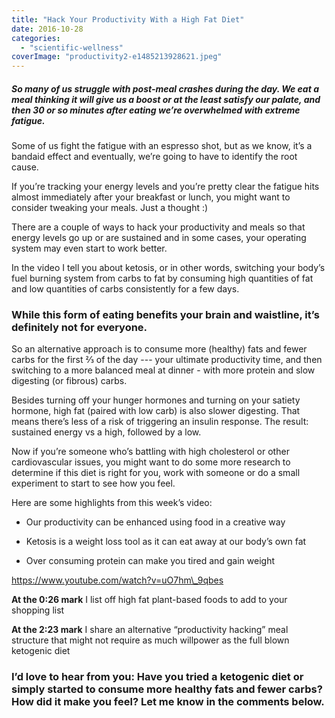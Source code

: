 ```yaml
---
title: "Hack Your Productivity With a High Fat Diet"
date: 2016-10-28
categories: 
  - "scientific-wellness"
coverImage: "productivity2-e1485213928621.jpeg"
---
```


##### So many of us struggle with post-meal crashes during the day. We eat a meal thinking it will give us a boost or at the least satisfy our palate, and then 30 or so minutes after eating we’re overwhelmed with extreme fatigue.

Some of us fight the fatigue with an espresso shot, but as we know, it’s a bandaid effect and eventually, we’re going to have to identify the root cause.

If you’re tracking your energy levels and you’re pretty clear the fatigue hits almost immediately after your breakfast or lunch, you might want to consider tweaking your meals. Just a thought :)

There are a couple of ways to hack your productivity and meals so that energy levels go up or are sustained and in some cases, your operating system may even start to work better.

In the video I tell you about ketosis, or in other words, switching your body’s fuel burning system from carbs to fat by consuming high quantities of fat and low quantities of carbs consistently for a few days.

### While this form of eating benefits your brain and waistline, it’s definitely not for everyone.

So an alternative approach is to consume more (healthy) fats and fewer carbs for the first ⅔ of the day --- your ultimate productivity time, and then switching to a more balanced meal at dinner - with more protein and slow digesting (or fibrous) carbs.

Besides turning off your hunger hormones and turning on your satiety hormone, high fat (paired with low carb) is also slower digesting. That means there’s less of a risk of triggering an insulin response. The result: sustained energy vs a high, followed by a low.

Now if you’re someone who’s battling with high cholesterol or other cardiovascular issues, you might want to do some more research to determine if this diet is right for you, work with someone or do a small experiment to start to see how you feel.

Here are some highlights from this week’s video:

- Our productivity can be enhanced using food in a creative way
    
- Ketosis is a weight loss tool as it can eat away at our body’s own fat
    
- Over consuming protein can make you tired and gain weight
    

https://www.youtube.com/watch?v=uO7hm\_9qbes

**At the 0:26 mark** I list off high fat plant-based foods to add to your shopping list

**At the 2:23 mark** I share an alternative “productivity hacking” meal structure that might not require as much willpower as the full blown ketogenic diet

### I’d love to hear from you: Have you tried a ketogenic diet or simply started to consume more healthy fats and fewer carbs? How did it make you feel? Let me know in the comments below.
